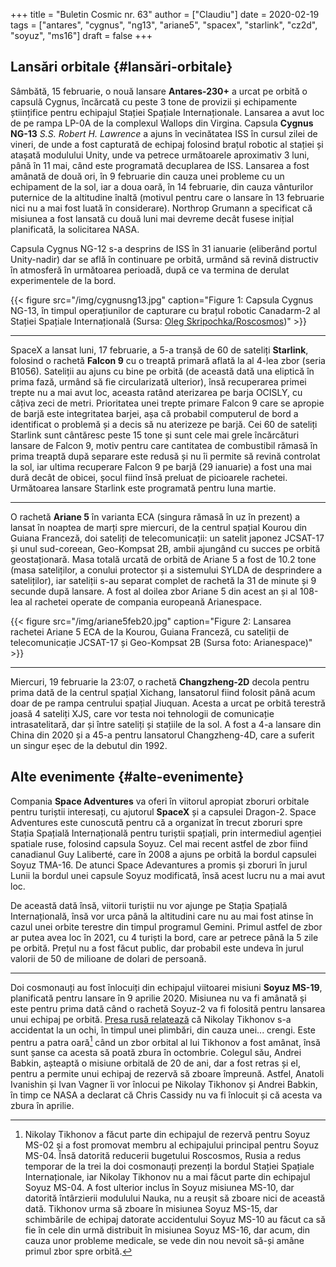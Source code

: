 +++
title = "Buletin Cosmic nr. 63"
author = ["Claudiu"]
date = 2020-02-19
tags = ["antares", "cygnus", "ng13", "ariane5", "spacex", "starlink", "cz2d", "soyuz", "ms16"]
draft = false
+++

## Lansări orbitale {#lansări-orbitale}

Sâmbătă, 15 februarie, o nouă lansare **Antares-230+** a urcat pe orbită o capsulă Cygnus, încărcată cu peste 3 tone de provizii și echipamente științifice pentru echipajul Stației Spațiale Internaționale. Lansarea a avut loc de pe rampa LP-0A de la complexul Wallops din Virgina. Capsula **Cygnus NG-13** _S.S. Robert H. Lawrence_ a ajuns în vecinătatea ISS în cursul zilei de vineri, de unde a fost capturată de echipaj folosind brațul robotic al stației și atașată modulului Unity, unde va petrece următoarele aproximativ 3 luni, până în 11 mai, când este programată decuplarea de ISS. Lansarea a fost amânată de două ori, în 9 februarie din cauza unei probleme cu un echipament de la sol, iar a doua oară, în 14 februarie, din cauza vânturilor puternice de la altitudine înaltă (motivul pentru care o lansare în 13 februarie nici nu a mai fost luată în considerare). Northrop Grumann a specificat că misiunea a fost lansată cu două luni mai devreme decât fusese inițial planificată, la solicitarea NASA.

Capsula Cygnus NG-12 s-a desprins de ISS în 31 ianuarie (eliberând portul Unity-nadir) dar se află în continuare pe orbită, urmând să revină distructiv în atmosferă în următoarea perioadă, după ce va termina de derulat experimentele de la bord.

{{< figure src="/img/cygnusng13.jpg" caption="Figure 1: Capsula Cygnus NG-13, în timpul operațiunilor de capturare cu brațul robotic Canadarm-2 al Stației Spațiale Internațională (Sursa: [Oleg Skripochka/Roscosmos](https://twitter.com/roscosmos/status/1229710165823365121))" >}}

---

SpaceX a lansat luni, 17 februarie, a 5-a tranșă de 60 de sateliți **Starlink**, folosind o rachetă **Falcon 9** cu o treaptă primară aflată la al 4-lea zbor (seria B1056). Sateliții au ajuns cu bine pe orbită (de această dată una eliptică în prima fază, urmând să fie circularizată ulterior), însă recuperarea primei trepte nu a mai avut loc, aceasta ratând aterizarea pe barja OCISLY, cu câțiva zeci de metri. Prioritatea unei trepte primare Falcon 9 care se apropie de barjă este integritatea barjei, așa că probabil computerul de bord a identificat o problemă și a decis să nu aterizeze pe barjă. Cei 60 de sateliți Starlink sunt cântăresc peste 15 tone și sunt cele mai grele încărcături lansare de Falcon 9, motiv pentru care cantitatea de combustibil rămasă în prima treaptă după separare este redusă și nu îi permite să revină controlat la sol, iar ultima recuperare Falcon 9 pe barjă (29 ianuarie) a fost una mai dură decât de obicei, șocul fiind însă preluat de picioarele rachetei. Următoarea lansare Starlink este programată pentru luna martie.

---

O rachetă **Ariane 5** în varianta ECA (singura rămasă în uz în prezent) a lansat în noaptea de marți spre miercuri, de la centrul spațial Kourou din Guiana Franceză, doi sateliți de telecomunicații: un satelit japonez JCSAT-17 și unul sud-coreean, Geo-Kompsat 2B, ambii ajungând cu succes pe orbită geostaționară. Masa totală urcată de orbită de Ariane 5 a fost de 10.2 tone (masa sateliților, a conului protector și a sistemului SYLDA de desprindere a sateliților), iar sateliții s-au separat complet de rachetă la 31 de minute și 9 secunde după lansare. A fost al doilea zbor Ariane 5 din acest an și al 108-lea al rachetei operate de compania europeană Arianespace.

{{< figure src="/img/ariane5feb20.jpg" caption="Figure 2: Lansarea rachetei Ariane 5 ECA de la Kourou, Guiana Franceză, cu sateliții de telecomunicație JCSAT-17 și Geo-Kompsat 2B (Sursa foto: Arianespace)" >}}

---

Miercuri, 19 februarie la 23:07, o rachetă **Changzheng-2D** decola pentru prima dată de la centrul spațial Xichang, lansatorul fiind folosit până acum doar de pe rampa centrului spațial Jiuquan. Acesta a urcat pe orbită terestră joasă 4 sateliți XJS, care vor testa noi tehnologii de comunicație intrasatelitară, dar și între sateliți și stațiile de la sol. A fost a 4-a lansare din China din 2020 și a 45-a pentru lansatorul Changzheng-4D, care a suferit un singur eșec de la debutul din 1992.


## Alte evenimente {#alte-evenimente}

Compania **Space Adventures** va oferi în viitorul apropiat zboruri orbitale pentru turiștii interesați, cu ajutorul **SpaceX** și a capsulei Dragon-2. Space Adventures este cunoscută pentru că a organizat în trecut zboruri spre Stația Spațială Internațională pentru turiștii spațiali, prin intermediul agenției spatiale ruse, folosind capsula Soyuz. Cel mai recent astfel de zbor fiind canadianul Guy Laliberté, care în 2008 a ajuns pe orbită la bordul capsulei Soyuz TMA-16. De atunci Space Adevantures a promis și zboruri în jurul Lunii la bordul unei capsule Soyuz modificată, însă acest lucru nu a mai avut loc.

De această dată însă, viitorii turiștii nu vor ajunge pe Stația Spațială Internațională, însă vor urca până la altitudini care nu au mai fost atinse în cazul unei orbite terestre din timpul programul Gemini. Primul astfel de zbor ar putea avea loc în 2021, cu 4 turiști la bord, care ar petrece până la 5 zile pe orbită. Prețul nu a fost făcut public, dar probabil este undeva în jurul valorii de 50 de milioane de dolari de persoană.

---

Doi cosmonauți au fost înlocuiți din echipajul viitoarei misiuni **Soyuz MS-19**, planificată pentru lansare în 9 aprilie 2020. Misiunea nu va fi amânată și este pentru prima dată când o rachetă Soyuz-2 va fi folosită pentru lansarea unui echipaj pe orbită. [Presa rusă relatează](https://www.vedomosti.ru/politics/news/2020/02/19/823432-roskosmos-zamenit-ekipazh-ekspeditsii-k-mks) că Nikolay Tikhonov s-a accidentat la un ochi, în timpul unei plimbări, din cauza unei... crengi. Este pentru a patra oară[^fn:1] când un zbor orbital al lui Tikhonov a fost amânat, însă sunt șanse ca acesta să poată zbura în octombrie. Colegul său, Andrei Babkin, așteaptă o misiune orbitală de 20 de ani, dar a fost retras și el, pentru a permite unui echipaj de rezervă să zboare împreună. Astfel, Anatoli Ivanishin și Ivan Vagner îi vor înlocui pe Nikolay Tikhonov și Andrei Babkin, în timp ce NASA a declarat că Chris Cassidy nu va fi înlocuit și că acesta va zbura în aprilie.

[^fn:1]: Nikolay Tikhonov a făcut parte din echipajul de rezervă pentru Soyuz MS-02 și a fost promovat membru al echipajului principal pentru Soyuz MS-04. Însă datorită reducerii bugetului Roscosmos, Rusia a redus temporar de la trei la doi cosmonauți prezenți la bordul Stației Spațiale Internaționale, iar Nikolay Tikhonov nu a mai făcut parte din echipajul Soyuz MS-04. A fost ulterior inclus în Soyuz misiunea MS-10, dar datorită întârzierii modulului Nauka, nu a reușit să zboare nici de această dată. Tikhonov urma să zboare în misiunea Soyuz MS-15, dar schimbările de echipaj datorate accidentului Soyuz MS-10 au făcut ca să fie în cele din urmă distribuit în misiunea Soyuz MS-16, dar acum, din cauza unor probleme medicale, se vede din nou nevoit să-și amâne primul zbor spre orbită.
